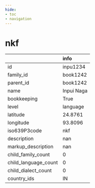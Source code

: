 ```yaml
---
hide:
- toc
- navigation
---
```

# nkf
|                      | info       |
|:---------------------|:-----------|
| id                   | inpu1234   |
| family_id            | book1242   |
| parent_id            | book1242   |
| name                 | Inpui Naga |
| bookkeeping          | True       |
| level                | language   |
| latitude             | 24.8761    |
| longitude            | 93.8096    |
| iso639P3code         | nkf        |
| description          | nan        |
| markup_description   | nan        |
| child_family_count   | 0          |
| child_language_count | 0          |
| child_dialect_count  | 0          |
| country_ids          | IN         |